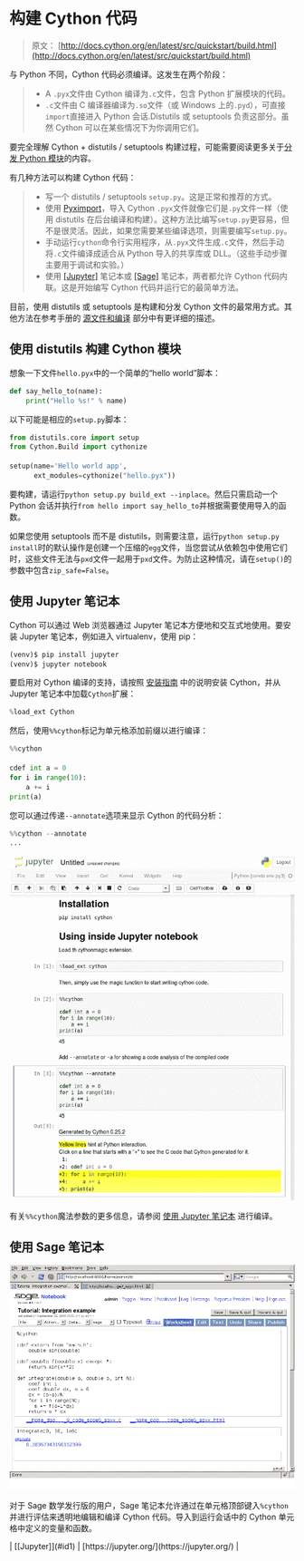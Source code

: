 # 构建 Cython 代码

> 原文： [http://docs.cython.org/en/latest/src/quickstart/build.html](http://docs.cython.org/en/latest/src/quickstart/build.html)

与 Python 不同，Cython 代码必须编译。这发生在两个阶段：

> *   A `.pyx`文件由 Cython 编译为`.c`文件，包含 Python 扩展模块的代码。
> *   `.c`文件由 C 编译器编译为`.so`文件（或 Windows 上的`.pyd`），可直接`import`直接进入 Python 会话.Distutils 或 setuptools 负责这部分。虽然 Cython 可以在某些情况下为你调用它们。

要完全理解 Cython + distutils / setuptools 构建过程，可能需要阅读更多关于[分发 Python 模块](https://docs.python.org/3/distributing/index.html)的内容。

有几种方法可以构建 Cython 代码：

> *   写一个 distutils / setuptools `setup.py`。这是正常和推荐的方式。
> *   使用 [Pyximport](../userguide/source_files_and_compilation.html#pyximport)，导入 Cython `.pyx`文件就像它们是`.py`文件一样（使用 distutils 在后台编译和构建）。这种方法比编写`setup.py`更容易，但不是很灵活。因此，如果您需要某些编译选项，则需要编写`setup.py`。
> *   手动运行`cython`命令行实用程序，从`.pyx`文件生成`.c`文件，然后手动将`.c`文件编译成适合从 Python 导入的共享库或 DLL。（这些手动步骤主要用于调试和实验。）
> *   使用 [[Jupyter]](#jupyter) 笔记本或 [[Sage]](install.html#sage) 笔记本，两者都允许 Cython 代码内联。这是开始编写 Cython 代码并运行它的最简单方法。

目前，使用 distutils 或 setuptools 是构建和分发 Cython 文件的最常用方式。其他方法在参考手册的 [源文件和编译](../userguide/source_files_and_compilation.html#compilation) 部分中有更详细的描述。

## 使用 distutils 构建 Cython 模块

想象一下文件`hello.pyx`中的一个简单的“hello world”脚本：

```py
def say_hello_to(name):
    print("Hello %s!" % name)

```

以下可能是相应的`setup.py`脚本：

```py
from distutils.core import setup
from Cython.Build import cythonize

setup(name='Hello world app',
      ext_modules=cythonize("hello.pyx"))

```

要构建，请运行`python setup.py build_ext --inplace`。然后只需启动一个 Python 会话并执行`from hello import say_hello_to`并根据需要使用导入的函数。

如果您使用 setuptools 而不是 distutils，则需要注意，运行`python setup.py install`时的默认操作是创建一个压缩的`egg`文件，当您尝试从依赖包中使用它们时，这些文件无法与`pxd`文件一起用于`pxd`文件。为防止这种情况，请在`setup()`的参数中包含`zip_safe=False`。

## 使用 Jupyter 笔记本

Cython 可以通过 Web 浏览器通过 Jupyter 笔记本方便地和交互式地使用。要安装 Jupyter 笔记本，例如进入 virtualenv，使用 pip：

```py
(venv)$ pip install jupyter
(venv)$ jupyter notebook

```

要启用对 Cython 编译的支持，请按照 [安装指南](install.html#install) 中的说明安装 Cython，并从 Jupyter 笔记本中加载`Cython`扩展：

```py
%load_ext Cython

```

然后，使用`%%cython`标记为单元格添加前缀以进行编译：

```py
%%cython

cdef int a = 0
for i in range(10):
    a += i
print(a)

```

您可以通过传递`--annotate`选项来显示 Cython 的代码分析：

```py
%%cython --annotate
...

```

![../../_images/jupyter.png](img/5ba88c010ab86d666b570c6546aa1277.jpg)

有关`%%cython`魔法参数的更多信息，请参阅 [使用 Jupyter 笔记本](../userguide/source_files_and_compilation.html#compiling-notebook) 进行编译。

## 使用 Sage 笔记本

![../../_images/sage.png](img/12361e168880cd18908496f01b1de4ec.jpg)

对于 Sage 数学发行版的用户，Sage 笔记本允许通过在单元格顶部键入`%cython`并进行评估来透明地编辑和编译 Cython 代码。导入到运行会话中的 Cython 单元格中定义的变量和函数。

<colgroup><col class="label"><col></colgroup>
| [[Jupyter]](#id1) | [https://jupyter.org/](https://jupyter.org/) |